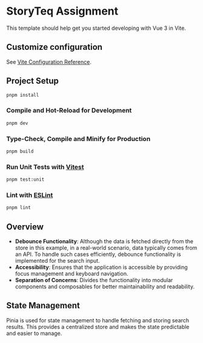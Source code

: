 # StoryTeq Assignment

This template should help get you started developing with Vue 3 in Vite.


## Customize configuration

See [Vite Configuration Reference](https://vitejs.dev/config/).

## Project Setup

```sh
pnpm install
```

### Compile and Hot-Reload for Development

```sh
pnpm dev
```

### Type-Check, Compile and Minify for Production

```sh
pnpm build
```

### Run Unit Tests with [Vitest](https://vitest.dev/)

```sh
pnpm test:unit
```

### Lint with [ESLint](https://eslint.org/)

```sh
pnpm lint
```

## Overview
- **Debounce Functionality**: Although the data is fetched directly from the store in this example, in a real-world scenario, data typically comes from an API. To handle such cases efficiently, debounce functionality is implemented for the search input.
- **Accessibility**: Ensures that the application is accessible by providing focus management and keyboard navigation.
- **Separation of Concerns**: Divides the functionality into modular components and composables for better maintainability and readability.



## State Management
Pinia is used for state management to handle fetching and storing search results. This provides a centralized store and makes the state predictable and easier to manage.